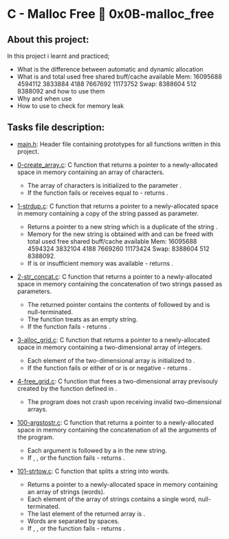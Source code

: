 # C - Malloc Free :page_with_curl: 0x0B-malloc_free
## About this project:
In this project i learnt and practiced;
- What is the difference between automatic and dynamic allocation
- What is  and               total        used        free      shared  buff/cache   available
Mem:       16095688     4594112     3833884        4188     7667692    11173752
Swap:       8388604         512     8388092 and how to use them
- Why and when use 
- How to use  to check for memory leak
## Tasks file description:
  * [main.h](./main.h): Header file containing prototypes for all functions written in this project.

  * [0-create_array.c](./0-create_array.c): C function that returns a pointer to a
  newly-allocated space in memory containing an array of characters.
    * The array of characters is initialized to the parameter .
    * If the function fails or receives  equal to  - returns .

  * [1-strdup.c](./1-strdup.c): C function that returns a pointer to a newly-allocated space
  in memory containing a copy of the string passed as parameter.
    * Returns a pointer to a new string which is a duplicate of the string .
    * Memory for the new string is obtained with  and can be freed with               total        used        free      shared  buff/cache   available
Mem:       16095688     4594324     3832104        4188     7669260    11173424
Swap:       8388604         512     8388092.
    * If  is  or insufficient memory was available - returns .

  * [2-str_concat.c](./2-str_concat.c): C function that returns a pointer to a
  newly-allocated space in memory containing the concatenation of two strings passed as
  parameters.
    * The returned pointer contains the contents of  followed by  and is
    null-terminated.
    * The function treats  as an empty string.
    * If the function fails - returns .

  * [3-alloc_grid.c](./3-alloc_grid.c): C function that returns a
  pointer to a newly-allocated space in memory containing a two-dimensional array of integers.
    * Each element of the two-dimensional array is initialized to .
    * If the function fails or either of  or  is
     or negative - returns .

  * [4-free_grid.c](./4-free_grid.c): C function that frees a two-dimensional array previsouly
  created by the  function defined in .
    * The program does not crash upon receiving invalid two-dimensional arrays.

  * [100-argstostr.c](./100-argstostr.c): C function that returns a pointer to a
  newly-allocated space in memory containing the concatenation of all the arguments of the
  program.
    * Each argument is followed by a  in the new string.
    * If , , or the function fails - returns .

  * [101-strtow.c](./101-strtow.c): C function that splits a string into words.
    * Returns a pointer to a newly-allocated space in memory containing
    an array of strings (words).
    * Each element of the array of strings contains a single word, null-terminated.
    * The last element of the returned array is .
    * Words are separated by spaces.
    * If , , or the function fails - returns .

